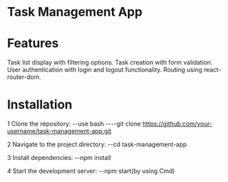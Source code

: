 # Task Management App

# Features
Task list display with filtering options.
Task creation with form validation.
User authentication with login and logout functionality.
Routing using react-router-dom.

# Installation
1 Clone the repository:
--use bash
----git clone https://github.com/your-username/task-management-app.git

2 Navigate to the project directory:
--cd task-management-app

3 Install dependencies:
--npm install

4 Start the development server:
--npm start(by using Cmd)
